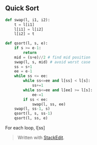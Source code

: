 ## Quick Sort


```python
def swap(l, i1, i2):
	t = l[i1]
	l[i1] = l[i2]
	l[i2] = t
	
def qsort(l, s, e):
	if s >= e-1:
		return
	mid = (s+e)//2 # find mid position
	swap(l, s, mid) # avoid worst case
	ss = s+1
	ee = e-1
	while ss <= ee:
		while ss<=ee and l[ss] < l[s]:
			ss+=1
		while ss<=ee and l[ee] >= l[s]:
			ee-=1
		if ss < ee:
			swap(l, ss, ee)
	swap(l, ss-1, s)
	qsort(l, s, ss-1)
	qsort(l, ss, e)
```
For each loop, l[ss] 


> Written with [StackEdit](https://stackedit.io/).
<!--stackedit_data:
eyJoaXN0b3J5IjpbLTExNDc2MTAzOCwyNTAxMjUyNDgsMTc2Mj
A3MDkyMV19
-->
